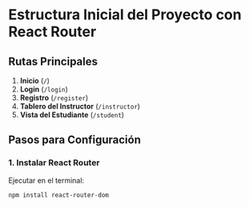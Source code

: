 # Estructura Inicial del Proyecto con React Router

## Rutas Principales
1. **Inicio** (`/`)
2. **Login** (`/login`)
3. **Registro** (`/register`)
4. **Tablero del Instructor** (`/instructor`)
5. **Vista del Estudiante** (`/student`)

## Pasos para Configuración
### 1. Instalar React Router
Ejecutar en el terminal:
```bash
npm install react-router-dom

